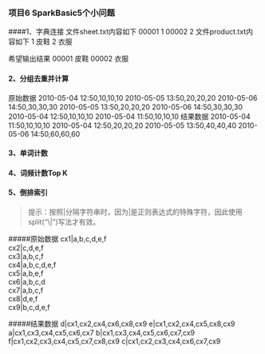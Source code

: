 <br/>
<br/>

### 项目6 SparkBasic5个小问题

####1、字典连接
文件sheet.txt内容如下
00001	1
00002	2
文件product.txt内容如下
1	皮鞋
2	衣服

希望输出结果
00001	皮鞋
00002	衣服
#### 2、分组去重并计算
原始数据
2010-05-04 12:50,10,10,10
2010-05-05 13:50,20,20,20
2010-05-06 14:50,30,30,30
2010-05-05 13:50,20,20,20
2010-05-06 14:50,30,30,30
2010-05-04 12:50,10,10,10
2010-05-04 11:50,10,10,10
结果数据
2010-05-04 11:50,10,10,10
2010-05-04 12:50,20,20,20
2010-05-05 13:50,40,40,40
2010-05-06 14:50,60,60,60
#### 3、单词计数
#### 4、词频计数Top K
#### 5、倒排索引
>提示：按照|分隔字符串时，因为|是正则表达式的特殊字符，因此使用split(“\\|”)写法才有效。

#####原始数据 
cx1|a,b,c,d,e,f  
 cx2|c,d,e,f  
 cx3|a,b,c,f  
 cx4|a,b,c,d,e,f  
 cx5|a,b,e,f  
 cx6|a,b,c,d  
 cx7|a,b,c,f  
 cx8|d,e,f  
 cx9|b,c,d,e,f

#####结果数据 
d|cx1,cx2,cx4,cx6,cx8,cx9 
e|cx1,cx2,cx4,cx5,cx8,cx9 
a|cx1,cx3,cx4,cx5,cx6,cx7 
b|cx1,cx3,cx4,cx5,cx6,cx7,cx9 
f|cx1,cx2,cx3,cx4,cx5,cx7,cx8,cx9 
c|cx1,cx2,cx3,cx4,cx6,cx7,cx9